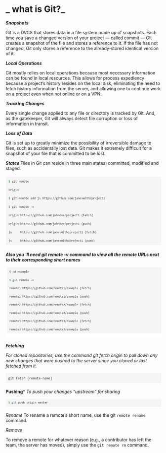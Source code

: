 # _ what is Git?_


***Snapshots***

Git is a DVCS that stores data in a file system made up of snapshots. Each time you save a changed version of your project — called commit — Git creates a snapshot of the file and stores a reference to it. If the file has not changed, Git only stores a reference to the already-stored identical version of it.

***Local Operations***

Git mostly relies on local operations because most necessary information can be found in local resources. This allows for process expediency because a project’s history resides on the local disk, eliminating the need to fetch history information from the server, and allowing one to continue work on a project even when not online or on a VPN.

***Tracking Changes***

Every single change applied to any file or directory is tracked by Git. And, as the gatekeeper, Git will always detect file corruption or loss of information in transit.

***Loss of Data***

Git is set up to greatly minimize the possibility of irreversible damage to files, such as accidentally lost data. Git makes it extremely difficult for a snapshot of your file that is committed to be lost.

***States***
Files in Git can reside in three main states: committed, modified and staged.




![image](./remote.PNG)

***Also you 'll need git remote -v command to view all the remote URLs next to their corresponding short names***



![image](./remote-v.PNG)


***Fetching***

*For cloned repositories, use the command git fetch origin to pull down any new changes that were pushed to the server since you cloned or last fetched from it.*

![img](gitfetch.PNG)

**Pushing***
*To push your changes “upstream” for sharing*
 
 ![img](push.PNG)

 *Rename*
 To rename a remote’s short name, use the git `remote rename` command.

*Remove*

To remove a remote for whatever reason (e.g., a contributor has left the team, the server has moved), simply use the `git remote rm` command.





